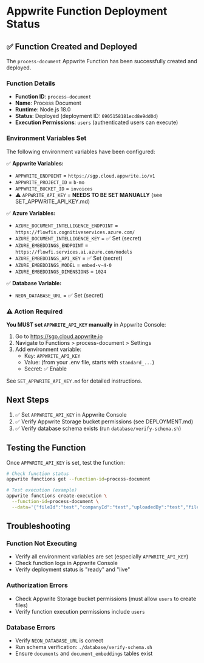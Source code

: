 # Appwrite Function Deployment Status

## ✅ Function Created and Deployed

The `process-document` Appwrite Function has been successfully created and deployed.

### Function Details
- **Function ID**: `process-document`
- **Name**: Process Document
- **Runtime**: Node.js 18.0
- **Status**: Deployed (deployment ID: `6905158181ecd8e9dd0d`)
- **Execution Permissions**: `users` (authenticated users can execute)

### Environment Variables Set

The following environment variables have been configured:

✅ **Appwrite Variables:**
- `APPWRITE_ENDPOINT` = `https://sgp.cloud.appwrite.io/v1`
- `APPWRITE_PROJECT_ID` = `b-mo`
- `APPWRITE_BUCKET_ID` = `invoices`
- ⚠️ `APPWRITE_API_KEY` = **NEEDS TO BE SET MANUALLY** (see SET_APPWRITE_API_KEY.md)

✅ **Azure Variables:**
- `AZURE_DOCUMENT_INTELLIGENCE_ENDPOINT` = `https://flowfis.cognitiveservices.azure.com/`
- `AZURE_DOCUMENT_INTELLIGENCE_KEY` = ✅ Set (secret)
- `AZURE_EMBEDDINGS_ENDPOINT` = `https://flowfi.services.ai.azure.com/models`
- `AZURE_EMBEDDINGS_API_KEY` = ✅ Set (secret)
- `AZURE_EMBEDDINGS_MODEL` = `embed-v-4-0`
- `AZURE_EMBEDDINGS_DIMENSIONS` = `1024`

✅ **Database Variable:**
- `NEON_DATABASE_URL` = ✅ Set (secret)

### ⚠️ Action Required

**You MUST set `APPWRITE_API_KEY` manually** in Appwrite Console:
1. Go to https://sgp.cloud.appwrite.io
2. Navigate to Functions > process-document > Settings
3. Add environment variable:
   - Key: `APPWRITE_API_KEY`
   - Value: (from your .env file, starts with `standard_...`)
   - Secret: ✅ Enable

See `SET_APPWRITE_API_KEY.md` for detailed instructions.

## Next Steps

1. ✅ Set `APPWRITE_API_KEY` in Appwrite Console
2. ✅ Verify Appwrite Storage bucket permissions (see DEPLOYMENT.md)
3. ✅ Verify database schema exists (run `database/verify-schema.sh`)

## Testing the Function

Once `APPWRITE_API_KEY` is set, test the function:

```bash
# Check function status
appwrite functions get --function-id=process-document

# Test execution (example)
appwrite functions create-execution \
  --function-id=process-document \
  --data='{"fileId":"test","companyId":"test","uploadedBy":"test","fileName":"test.pdf","fileType":"application/pdf","fileSize":1000}'
```

## Troubleshooting

### Function Not Executing
- Verify all environment variables are set (especially `APPWRITE_API_KEY`)
- Check function logs in Appwrite Console
- Verify deployment status is "ready" and "live"

### Authorization Errors
- Check Appwrite Storage bucket permissions (must allow `users` to create files)
- Verify function execution permissions include `users`

### Database Errors
- Verify `NEON_DATABASE_URL` is correct
- Run schema verification: `./database/verify-schema.sh`
- Ensure `documents` and `document_embeddings` tables exist

